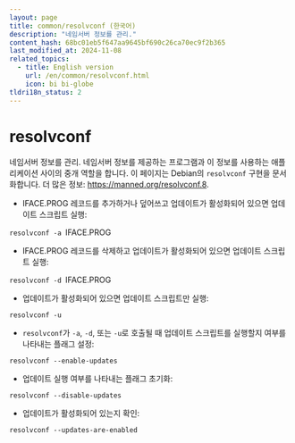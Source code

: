 ```yaml
---
layout: page
title: common/resolvconf (한국어)
description: "네임서버 정보를 관리."
content_hash: 68bc01eb5f647aa9645bf690c26ca70ec9f2b365
last_modified_at: 2024-11-08
related_topics:
  - title: English version
    url: /en/common/resolvconf.html
    icon: bi bi-globe
tldri18n_status: 2
---
```

# resolvconf

네임서버 정보를 관리.
네임서버 정보를 제공하는 프로그램과 이 정보를 사용하는 애플리케이션 사이의 중개 역할을 합니다.
이 페이지는 Debian의 `resolvconf` 구현을 문서화합니다.
더 많은 정보: <https://manned.org/resolvconf.8>.

- IFACE.PROG 레코드를 추가하거나 덮어쓰고 업데이트가 활성화되어 있으면 업데이트 스크립트 실행:

`resolvconf -a `<span class="tldr-var badge badge-pill bg-dark-lm bg-white-dm text-white-lm text-dark-dm font-weight-bold">IFACE.PROG</span>

- IFACE.PROG 레코드를 삭제하고 업데이트가 활성화되어 있으면 업데이트 스크립트 실행:

`resolvconf -d `<span class="tldr-var badge badge-pill bg-dark-lm bg-white-dm text-white-lm text-dark-dm font-weight-bold">IFACE.PROG</span>

- 업데이트가 활성화되어 있으면 업데이트 스크립트만 실행:

`resolvconf -u`

- `resolvconf`가 `-a`, `-d`, 또는 `-u`로 호출될 때 업데이트 스크립트를 실행할지 여부를 나타내는 플래그 설정:

`resolvconf --enable-updates`

- 업데이트 실행 여부를 나타내는 플래그 초기화:

`resolvconf --disable-updates`

- 업데이트가 활성화되어 있는지 확인:

`resolvconf --updates-are-enabled`
